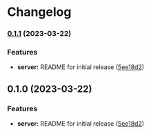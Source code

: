# Changelog

### [0.1.1](https://www.github.com/2060-io/aries-javascript-indy-vdr-proxy/compare/server-v0.1.0...server-v0.1.1) (2023-03-22)


### Features

* **server:** README for initial release ([5ee18d2](https://www.github.com/2060-io/aries-javascript-indy-vdr-proxy/commit/5ee18d20fdc63a3d984a20000ff38d9893387350))

## 0.1.0 (2023-03-22)


### Features

* **server:** README for initial release ([5ee18d2](https://www.github.com/2060-io/aries-javascript-indy-vdr-proxy/commit/5ee18d20fdc63a3d984a20000ff38d9893387350))
